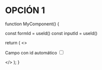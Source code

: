 # OPCIÓN 1

function MyComponent() {

  const formId = useId()
  const inputId = useId()

  return (
    <>
      <form id={formId}>
        <label htmlFor={inputId}>Campo con id automático</label>
        <input id={inputId} type="checkbox" name="react" />
      </form>
    </>
  );
}